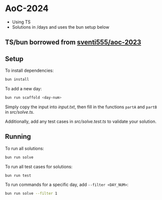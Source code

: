 # AoC-2024

- Using TS
- Solutions in /days and uses the bun setup below

## TS/bun borrowed from [sventi555/aoc-2023](https://github.com/sventi555/aoc-2023)

## Setup

To install dependencies:

```bash
bun install
```

To add a new day:

```bash
bun run scaffold <day-num>
```

Simply copy the input into _input.txt_, then fill in the functions `partA` and
`partB` in _src/solve.ts_.

Additionally, add any test cases in _src/solve.test.ts_ to validate your
solution.

## Running

To run all solutions:

```bash
bun run solve
```

To run all test cases for solutions:

```bash
bun run test
```

To run commands for a specific day, add `--filter <DAY_NUM>`:

```bash
bun run solve --filter 1
```
